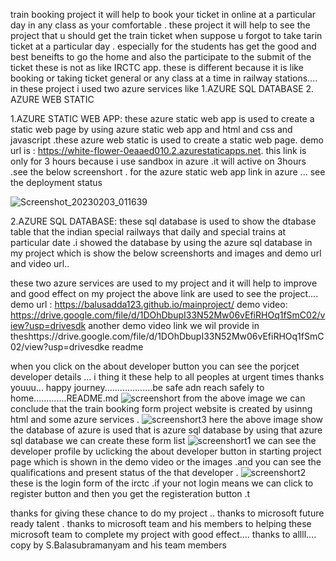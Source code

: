 train booking project 
it will help to book your ticket in online at a particular day in any class as your comfortable .
these project it will help to see the project that u should get the train ticket when suppose u forgot to take tarin ticket at a particular day .
especially for the students has get the good and best beneifts to go the home and also the participate to the submit of the ticket these is not as like IRCTC app.
these is different
because it is like booking or taking ticket general or any class at a time in railway stations....
in these project i used two azure services 
like 1.AZURE SQL DATABASE
   2. AZURE WEB STATIC 
   
  
 1.AZURE STATIC WEB APP:
 these azure static web app is used to create a static web page by using azure static web app and html and css and javascript .these azure web static is used to create a static web page.
 demo url is : https://white-flower-0eaaed010.2.azurestaticapps.net. this link is only for 3 hours because i use sandbox in azure .it will active on 3hours .see the below screenshort .
for the azure static web app link in azure ...
see the deployment status 

![Screenshot_20230203_011639](https://user-images.githubusercontent.com/115142889/216435094-25ef71fa-9ec5-4632-94e4-95fa26b70681.jpg)



2.AZURE SQL DATABASE:
 these sql database is used to show the dtabase table that the indian special railways that daily and special trains at particular date .i showed the database by using the azure sql database in my project which is show the below screenshorts and images and demo url and video url..
 
these two azure services are used to my project and it will help to improve and good effect on my project
the above link are used to see the project....
demo url : https://balusadda123.github.io/mainproject/
demo video: https://drive.google.com/file/d/1DOhDbupI33N52Mw06vEfiRHOq1fSmC02/view?usp=drivesdk
another demo video link we wil provide in theshttps://drive.google.com/file/d/1DOhDbupI33N52Mw06vEfiRHOq1fSmC02/view?usp=drivesdke readme

when you click on the about developer button you can see the porjcet developer details ...
i thing it these help to all peoples at urgent times thanks youuu...
happy journey...................be safe adn reach safely to home.............README.md
![screenshort](https://user-images.githubusercontent.com/115142889/215776324-1210d0f7-370c-4496-bf85-fa8aa61a8a4f.jpg)
from the above image we can conclude that the train booking form project website is created by usinng html and some azure services .
![screenshort3](https://user-images.githubusercontent.com/115142889/215804315-bb5f1eed-9374-456b-97f3-25e640151f27.jpg)
here the above image show the database of azure is used that is azure sql database by using that azure sql database we can create these form list 
![screenshort1](https://user-images.githubusercontent.com/115142889/215776353-e529fddd-62e4-4e68-8ca6-e0e792b2f050.jpg)
we can see the developer profile by uclicking the about developer button in starting project page which is shown in the demo video or the images .and you can see the qualifications and present status of the that developer .
![screenshort2](https://user-images.githubusercontent.com/115142889/215776375-5b49fa09-1287-4c6e-85bf-7a0373510bde.jpg)
these is the login form of the irctc .if your not login means we can click to register button and then you get the registeration button .t

thanks for giving these chance to do my project ..
thanks to microsoft future ready talent .
thanks to microsoft team and his members to helping these microsoft team to complete my project with good effect....
thanks to allll....
copy by S.Balasubramanyam and his team members
